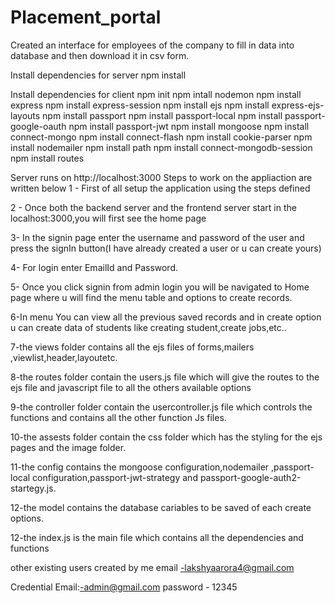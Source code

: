 # Placement_portal
Created an interface for employees of the company to fill in data into database and then download it in csv form.





Install dependencies for server
npm install

Install dependencies for client
npm init
npm intall nodemon
npm install express
npm install express-session
npm install ejs
npm install express-ejs-layouts
npm install passport
npm install passport-local
npm install passport-google-oauth
npm install passport-jwt
npm install mongoose
npm install connect-mongo
npm install connect-flash
npm install cookie-parser
npm install nodemailer
npm install path
npm install connect-mongodb-session
npm install routes


Server runs on http://localhost:3000
Steps to work on the appliaction are written below 1 - First of all setup the application using the steps defined

2 - Once both the backend server and the frontend server start in the localhost:3000,you will first see the home page

3- In the signin page enter the username and password of the user and press the signIn button(I have already created a user or u can create yours)

4- For login enter EmailId and Password.

5- Once you click signin from admin login you will be navigated to Home page where u will find the menu table and options to create records.

6-In menu You can view all the previous saved records and in create option u can create data of students like creating student,create jobs,etc..

7-the views folder contains all the ejs files of forms,mailers ,viewlist,header,layoutetc.

8-the routes folder contain the users.js file which will give the routes to the ejs file and javascript file to all the others available options

9-the controller folder contain the usercontroller.js file which controls the functions and contains all the other function Js files.

10-the assests folder contain the css folder which has the styling for the ejs pages and the image folder.

11-the config contains the mongoose configuration,nodemailer ,passport-local configuration,passport-jwt-strategy and passport-google-auth2-startegy.js.

12-the model contains the database cariables to be saved of each create options.

12-the index.js is the main file which contains all the dependencies and functions

other existing users created by me email -lakshyaarora4@gmail.com

Credential 
Email:-admin@gmail.com
password - 12345

